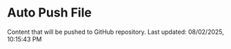 # Auto Push File

Content that will be pushed to GitHub repository.
Last updated: 08/02/2025, 10:15:43 PM